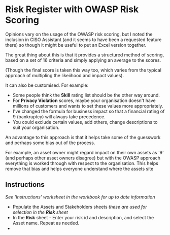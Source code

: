 # Risk Register with OWASP Risk Scoring

Opinions vary on the usage of the OWASP risk scoring, but I noted the inclusion in CISO Assistant (and it seems to have been a requested feature there) so though it might be useful to put an Excel version together.

The great thing about this is that it provides a structured method of scoring, based on a set of 16 criteria and simply applying an average to the scores.

(Though the final score is taken this way too, which varies from the typical approach of multipling the likeiihood and impact values).

It can also be customised.  For example:
* Some people think the **Skill** rating list should be the other way around.
* For **Privacy Violation** scores, maybe your organisation doesn't have millions of customers and wants to set these values more appropriately.
* I've changed the formula for business impact so that a financial rating of 9 (bankruptcy) will always take precedence.
* You could exclude certain values, add others, change descriptions to suit your organisation.

An advantage to this approach is that it helps take some of the guesswork and perhaps some bias out of the process.  

For example, an asset owner might regard impact on their own assets as '9' (and perhaps other asset owners disagree) but with the OWASP approach everything is worked through with respect to the organisation.  This helps remove that bias and helps everyone understand where the assets site 

## Instructions
*See 'Instructions' worksheet in the workbook for up to date information*

* Populate the Assets and Stakeholders sheets *these are used for selection in the **Risk** sheet*
* In the **Risk** sheet - Enter your risk id and description, and select the Asset name.  Repeat as needed.
* 

